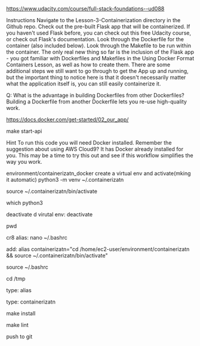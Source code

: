 https://www.udacity.com/course/full-stack-foundations--ud088

Instructions
Navigate to the Lesson-3-Containerization directory in the Github repo.
Check out the pre-built Flask app that will be containerized. If you haven't used Flask before, you can check out this free Udacity course, or check out Flask's documentation.
Look through the Dockerfile for the container (also included below).
Look through the Makefile to be run within the container.
The only real new thing so far is the inclusion of the Flask app - you got familiar with Dockerfiles and Makefiles in the Using Docker Format Containers Lesson, as well as how to create them. There are some additional steps we still want to go through to get the App up and running, but the important thing to notice here is that it doesn't necessarily matter what the application itself is, you can still easily containerize it.

Q: What is the advantage in building Dockerfiles from other Dockerfiles?
Building a Dockerfile from another Dockerfile lets you re-use high-quality work.

https://docs.docker.com/get-started/02_our_app/

<!-- /Desktop/local_env/Containerization$  -->
<!-- start -->
make start-api

Hint
To run this code you will need Docker installed. Remember the suggestion about using AWS Cloud9? It has Docker already installed for you. This may be a time to try this out and see if this workflow simplifies the way you work.

environment/containerizatn_docker
create a virtual env and activate(mking it automatic)
python3 -m venv ~/.containerizatn

source ~/.containerizatn/bin/activate

which python3

deactivate d virutal env:
deactivate

pwd

cr8 alias:
nano ~/.bashrc

add:
alias containerizatn="cd /home/ec2-user/environment/containerizatn && source ~/.containerizatn/bin/activate"

<!--voclabs:~/environment/containerizatn (main) $ -->
source ~/.bashrc

cd /tmp

type:
alias

type:
containerizatn
<!--dse automatically activate virtual env-->

make install

make lint

push to git

